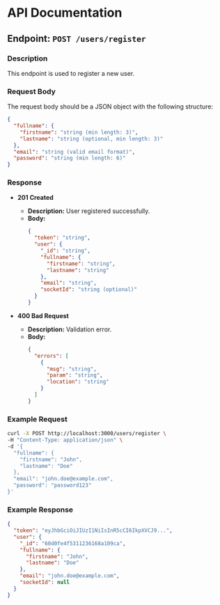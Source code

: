 # API Documentation

## Endpoint: `POST /users/register`

### Description

This endpoint is used to register a new user.

### Request Body

The request body should be a JSON object with the following structure:

```json
{
  "fullname": {
    "firstname": "string (min length: 3)",
    "lastname": "string (optional, min length: 3)"
  },
  "email": "string (valid email format)",
  "password": "string (min length: 6)"
}
```

### Response

- **201 Created**

  - **Description:** User registered successfully.
  - **Body:**
    ```json
    {
      "token": "string",
      "user": {
        "_id": "string",
        "fullname": {
          "firstname": "string",
          "lastname": "string"
        },
        "email": "string",
        "socketId": "string (optional)"
      }
    }
    ```

- **400 Bad Request**
  - **Description:** Validation error.
  - **Body:**
    ```json
    {
      "errors": [
        {
          "msg": "string",
          "param": "string",
          "location": "string"
        }
      ]
    }
    ```

### Example Request

```bash
curl -X POST http://localhost:3000/users/register \
-H "Content-Type: application/json" \
-d '{
  "fullname": {
    "firstname": "John",
    "lastname": "Doe"
  },
  "email": "john.doe@example.com",
  "password": "password123"
}'
```

### Example Response

```json
{
  "token": "eyJhbGciOiJIUzI1NiIsInR5cCI6IkpXVCJ9...",
  "user": {
    "_id": "60d0fe4f5311236168a109ca",
    "fullname": {
      "firstname": "John",
      "lastname": "Doe"
    },
    "email": "john.doe@example.com",
    "socketId": null
  }
}
```
